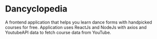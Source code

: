 # Dancyclopedia

A frontend application that helps you learn dance forms with handpicked courses for free. Application uses ReactJs and NodeJs with axios and YoutubeAPI data to fetch course data from YouTube. 
